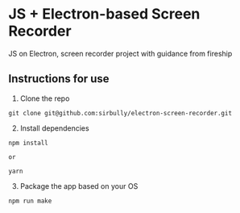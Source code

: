 # JS + Electron-based Screen Recorder

JS on Electron, screen recorder project with guidance from fireship

## Instructions for use

1. Clone the repo

```
git clone git@github.com:sirbully/electron-screen-recorder.git
```

2. Install dependencies

```
npm install

or

yarn
```

3. Package the app based on your OS

```
npm run make
```
